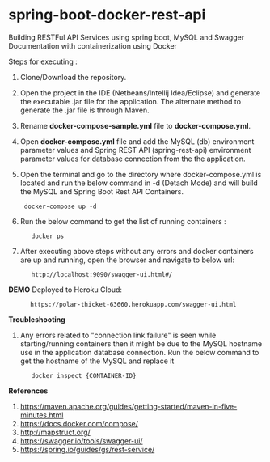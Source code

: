 # spring-boot-docker-rest-api
Building RESTFul API Services using spring boot, MySQL and Swagger Documentation with containerization using Docker

Steps for executing :

1. Clone/Download the repository.

2. Open the project in the IDE (Netbeans/Intellij Idea/Eclipse) and generate the executable .jar file for the application. The alternate method to generate the .jar file is through Maven.
   
3. Rename **docker-compose-sample.yml** file to **docker-compose.yml**.

4. Open **docker-compose.yml** file and add the MySQL (db) environment parameter values and Spring REST API (spring-rest-api) environment parameter values for database connection from the the application.

5. Open the terminal and go to the directory where docker-compose.yml is located and run the below command in -d (Detach Mode) and will build the MySQL and Spring Boot Rest API Containers.

   		docker-compose up -d

6. Run the below command to get the list of running containers :

		  docker ps
    
7. After executing above steps without any errors and docker containers are up and running, open the browser and navigate to below url:
    
		  http://localhost:9090/swagger-ui.html#/

**DEMO**
Deployed to Heroku Cloud: 

		  https://polar-thicket-63660.herokuapp.com/swagger-ui.html


**Troubleshooting**
1. Any errors related to "connection link failure" is seen while starting/running containers then it might be due to the  MySQL hostname use in the application database connection. Run the below command to get the hostname of the MySQL and replace it

  		  docker inspect {CONTAINER-ID}
		

**References**
1. https://maven.apache.org/guides/getting-started/maven-in-five-minutes.html
2. https://docs.docker.com/compose/
3. http://mapstruct.org/
4. https://swagger.io/tools/swagger-ui/
5. https://spring.io/guides/gs/rest-service/






